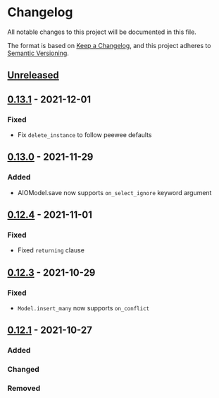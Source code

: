 # Changelog

All notable changes to this project will be documented in this file.

The format is based on [Keep a Changelog](https://keepachangelog.com/en/1.0.0/),
and this project adheres to [Semantic Versioning](https://semver.org/spec/v2.0.0.html).

## [Unreleased]

## [0.13.1] - 2021-12-01

### Fixed

- Fix `delete_instance` to follow peewee defaults

## [0.13.0] - 2021-11-29

### Added

- AIOModel.save now supports `on_select_ignore` keyword argument

## [0.12.4] - 2021-11-01

### Fixed

- Fixed `returning` clause

## [0.12.3] - 2021-10-29

### Fixed

- `Model.insert_many` now supports `on_conflict`

## [0.12.1] - 2021-10-27

### Added

### Changed

### Removed

[unreleased]: https://github.com/klen/peewee-aio/compare/0.13.1...HEAD
[0.13.1]: https://github.com/klen/peewee-aio/compare/0.13.0...0.13.1
[0.13.0]: https://github.com/klen/peewee-aio/compare/0.12.4...0.13.0
[0.12.4]: https://github.com/klen/peewee-aio/compare/0.12.3...0.12.4
[0.12.3]: https://github.com/klen/peewee-aio/compare/0.12.1...0.12.3
[0.12.1]: https://github.com/klen/peewee-aio/compare/0.1.0...0.12.1
[0.1.0]: https://github.com/klen/peewee-aio/releases/tag/0.1.0
